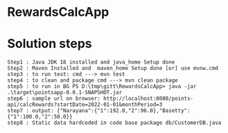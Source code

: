 # RewardsCalcApp

# Solution steps
    Step1 : Java JDK 18 installed and java_home Setup done 
    Step2 : Maven Installed and  maven_home Setup done [or] use mvnw.cmd
    step3 : to run test: cmd ---> mvn test 
    step4 : to clean and package cmd ---> mvn clean package
    step5 : to run in BG PS D:\tmp\gitt\RewardsCalcApp> java -jar .\target\pointsapp-0.0.1-SNAPSHOT.jar
    step6 : sample url on browser: http://localhost:8080/points-api/calcRewards?startDate=2022-01-01&monthPeriod=3
    step7 : output: {"Narayana":{"1":192.0,"2":96.0},"Basetty":{"1":100.0,"2":50.0}}
    step8 : Static data hardcoded in code base package db/CustomerDB.java
